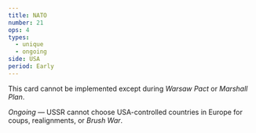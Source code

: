 ```yaml
---
title: NATO
number: 21
ops: 4
types:
  - unique
  - ongoing
side: USA
period: Early
---
```

This card cannot be implemented except during *Warsaw Pact* or *Marshall Plan*.

*Ongoing* — USSR cannot choose USA-controlled countries in Europe for coups, realignments, or *Brush War*.
